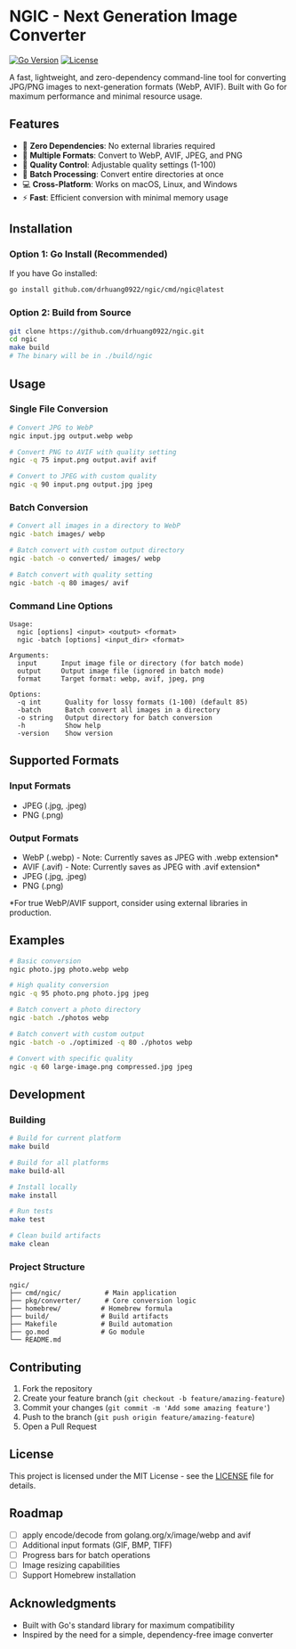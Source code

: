 # NGIC - Next Generation Image Converter

[![Go Version](https://img.shields.io/badge/go-%3E%3D1.24-blue.svg)](https://golang.org/)
[![License](https://img.shields.io/badge/license-MIT-green.svg)](LICENSE)

A fast, lightweight, and zero-dependency command-line tool for converting JPG/PNG images to next-generation formats (WebP, AVIF). Built with Go for maximum performance and minimal resource usage.

## Features

- 🚀 **Zero Dependencies**: No external libraries required
- 🎯 **Multiple Formats**: Convert to WebP, AVIF, JPEG, and PNG
- 🔧 **Quality Control**: Adjustable quality settings (1-100)
- 📁 **Batch Processing**: Convert entire directories at once
- 💻 **Cross-Platform**: Works on macOS, Linux, and Windows
- ⚡ **Fast**: Efficient conversion with minimal memory usage

## Installation

### Option 1: Go Install (Recommended)

If you have Go installed:

```bash
go install github.com/drhuang0922/ngic/cmd/ngic@latest
```

### Option 2: Build from Source

```bash
git clone https://github.com/drhuang0922/ngic.git
cd ngic
make build
# The binary will be in ./build/ngic
```

## Usage

### Single File Conversion

```bash
# Convert JPG to WebP
ngic input.jpg output.webp webp

# Convert PNG to AVIF with quality setting
ngic -q 75 input.png output.avif avif

# Convert to JPEG with custom quality
ngic -q 90 input.png output.jpg jpeg
```

### Batch Conversion

```bash
# Convert all images in a directory to WebP
ngic -batch images/ webp

# Batch convert with custom output directory
ngic -batch -o converted/ images/ webp

# Batch convert with quality setting
ngic -batch -q 80 images/ avif
```

### Command Line Options

```
Usage:
  ngic [options] <input> <output> <format>
  ngic -batch [options] <input_dir> <format>

Arguments:
  input      Input image file or directory (for batch mode)
  output     Output image file (ignored in batch mode)
  format     Target format: webp, avif, jpeg, png

Options:
  -q int      Quality for lossy formats (1-100) (default 85)
  -batch      Batch convert all images in a directory
  -o string   Output directory for batch conversion
  -h          Show help
  -version    Show version
```

## Supported Formats

### Input Formats
- JPEG (.jpg, .jpeg)
- PNG (.png)

### Output Formats
- WebP (.webp) - Note: Currently saves as JPEG with .webp extension*
- AVIF (.avif) - Note: Currently saves as JPEG with .avif extension*
- JPEG (.jpg, .jpeg)
- PNG (.png)

*For true WebP/AVIF support, consider using external libraries in production.

## Examples

```bash
# Basic conversion
ngic photo.jpg photo.webp webp

# High quality conversion
ngic -q 95 photo.png photo.jpg jpeg

# Batch convert a photo directory
ngic -batch ./photos webp

# Batch convert with custom output
ngic -batch -o ./optimized -q 80 ./photos webp

# Convert with specific quality
ngic -q 60 large-image.png compressed.jpg jpeg
```

## Development

### Building

```bash
# Build for current platform
make build

# Build for all platforms
make build-all

# Install locally
make install

# Run tests
make test

# Clean build artifacts
make clean
```

### Project Structure

```
ngic/
├── cmd/ngic/           # Main application
├── pkg/converter/      # Core conversion logic
├── homebrew/          # Homebrew formula
├── build/             # Build artifacts
├── Makefile           # Build automation
├── go.mod             # Go module
└── README.md
```

## Contributing

1. Fork the repository
2. Create your feature branch (`git checkout -b feature/amazing-feature`)
3. Commit your changes (`git commit -m 'Add some amazing feature'`)
4. Push to the branch (`git push origin feature/amazing-feature`)
5. Open a Pull Request

## License

This project is licensed under the MIT License - see the [LICENSE](LICENSE) file for details.

## Roadmap

- [ ] apply encode/decode from golang.org/x/image/webp and avif
- [ ] Additional input formats (GIF, BMP, TIFF)
- [ ] Progress bars for batch operations
- [ ] Image resizing capabilities
- [ ] Support Homebrew installation

## Acknowledgments

- Built with Go's standard library for maximum compatibility
- Inspired by the need for a simple, dependency-free image converter

